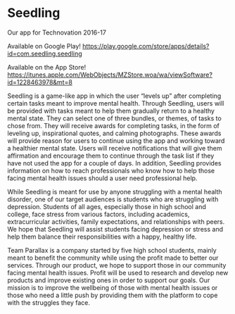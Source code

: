 # Seedling
Our app for Technovation 2016-17

Available on Google Play!
https://play.google.com/store/apps/details?id=com.seedling.seedling

Available on the App Store!
https://itunes.apple.com/WebObjects/MZStore.woa/wa/viewSoftware?id=1228463978&mt=8

Seedling is a game-like app in which the user “levels up” after completing certain tasks meant to improve mental health. Through Seedling, users will be provided with tasks meant to help them gradually return to a healthy mental state. They can select one of three bundles, or themes, of tasks to chose from. They will receive awards for completing tasks, in the form of leveling up, inspirational quotes, and calming photographs. These awards will provide reason for users to continue using the app and working toward a healthier mental state. Users will receive notifications that will give them affirmation and encourage them to continue through the task list if they have not used the app for a couple of days. In addition, Seedling provides information on how to reach professionals who know how to help those facing mental health issues should a user need professional help.

While Seedling is meant for use by anyone struggling with a mental health disorder, one of our target audiences is students who are struggling with depression. Students of all ages, especially those in high school and college, face stress from various factors, including academics, extracurricular activities, family expectations, and relationships with peers. We hope that Seedling will assist students facing depression or stress and help them balance their responsibilities with a happy, healthy life. 

Team Parallax is a company started by five high school students, mainly meant to benefit the community while using the profit made to better our services. Through our product, we hope to support those in our community facing mental health issues. Profit will be used to research and develop new products and improve existing ones in order to support our goals. Our mission is to improve the wellbeing of those with mental health issues or those who need a little push by providing them with the platform to cope with the struggles they face. 
